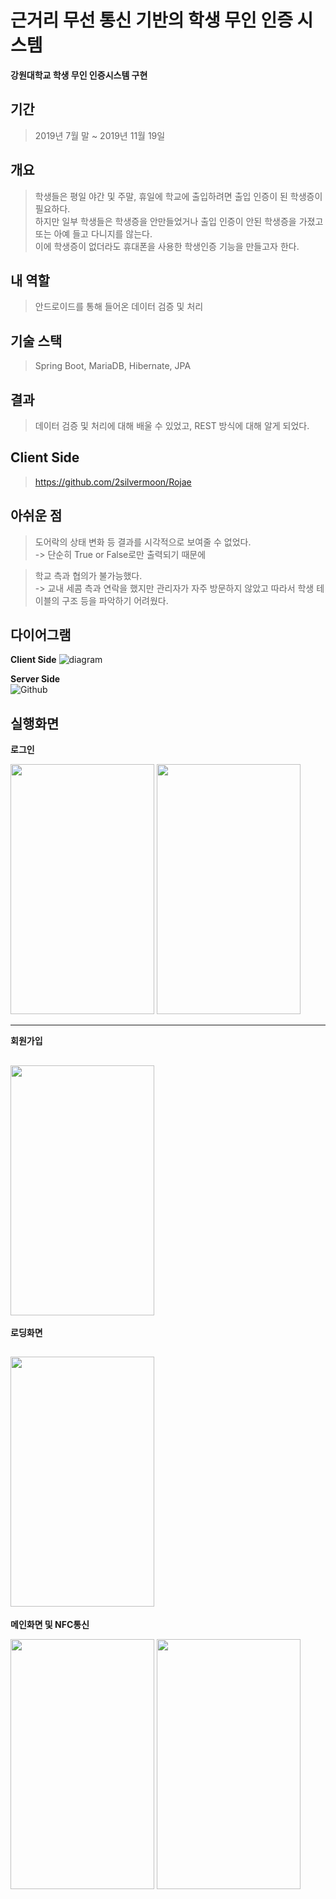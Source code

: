 # 근거리 무선 통신 기반의 학생 무인 인증 시스템

__강원대학교 학생 무인 인증시스템 구현__

## 기간
>2019년 7월 말 ~ 2019년 11월 19일

## 개요
>학생들은 평일 야간 및 주말, 휴일에 학교에 출입하려면 출입 인증이 된 학생증이 필요하다.<br>
하지만 일부 학생들은 학생증을 안만들었거나 출입 인증이 안된 학생증을 가졌고 또는 아예 들고 다니지를 않는다.<br>
이에 학생증이 없더라도 휴대폰을 사용한 학생인증 기능을 만들고자 한다.<br>

## 내 역할
>안드로이드를 통해 들어온 데이터 검증 및 처리 <br>

## 기술 스택
>Spring Boot, MariaDB, Hibernate, JPA<br>

## 결과
>데이터 검증 및 처리에 대해 배울 수 있었고, REST 방식에 대해 알게 되었다.<br>

## Client Side
>https://github.com/2silvermoon/Rojae

## 아쉬운 점
> 도어락의 상태 변화 등 결과를 시각적으로 보여줄 수 없었다. <br>
-> 단순히 True or False로만 출력되기 때문에<br>

> 학교 측과 협의가 불가능했다. <br>
-> 교내 세콤 측과 연락을 했지만 관리자가 자주 방문하지 않았고 따라서 학생 테이블의 구조 등을 파악하기 어려웠다.<br>

## 다이어그램

__Client Side__
![diagram](https://user-images.githubusercontent.com/41769568/70390882-8c12d780-1a12-11ea-9379-86aaf70d6717.png)


__Server Side__ <br>
![Github](https://user-images.githubusercontent.com/37291245/69150331-d98adb80-0b1b-11ea-9463-257a7700feb6.png)

## 실행화면

__로그인__

<img src="https://user-images.githubusercontent.com/41769568/70390928-f3308c00-1a12-11ea-96bb-adfcc4108e25.png" width="230" height="400"></img>
<img src="https://user-images.githubusercontent.com/41769568/70390929-f461b900-1a12-11ea-8f8b-b9f34fea0b39.png" width="230" height="400"></img>

----------------------------------------------------------------------

__회원가입__

<img src="https://user-images.githubusercontent.com/41769568/70390953-28d57500-1a13-11ea-9fd4-d93f0bce11d7.png" width="230" height="400"></img>
----------------------------------------------------------------------


__로딩화면__

<img src="https://user-images.githubusercontent.com/41769568/70390939-11968780-1a13-11ea-9176-239e89b1d06c.png" width="230" height="400"></img>
----------------------------------------------------------------------


__메인화면 및 NFC통신__

<img src="https://user-images.githubusercontent.com/41769568/70390948-1f4c0d00-1a13-11ea-97e4-4a1b3af27ddc.png" width="230" height="400"></img>
<img src="https://user-images.githubusercontent.com/41769568/70390949-207d3a00-1a13-11ea-8721-3bf4c8c04fa2.png" width="230" height="400"></img>
